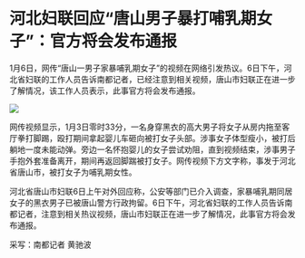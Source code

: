 # 河北妇联回应“唐山男子暴打哺乳期女子”：官方将会发布通报

1月6日，网传“唐山一男子家暴哺乳期女子”的视频在网络引发热议。6日下午，河北省妇联的工作人员告诉南都记者，已经注意到相关视频，唐山市妇联正在进一步了解情况，该工作人员表示，此事官方将会发布通报。

![](https://inews.gtimg.com/newsapp_bt/0/15597151420/1000)

网传视频显示，1月3日零时33分，一名身穿黑衣的高大男子将女子从房内拖至客厅拳打脚踢，殴打期间拿起婴儿车砸向被打女子头部。涉事女子体型瘦小，被打后躺地一度未能动弹。旁边一名怀抱婴儿的女子尝试劝阻，直到视频结束，涉事男子手抱外套准备离开，期间再返回脚踹被打女子。网传视频下方文字称，事发于河北省唐山市，被打女子为哺乳期女性。

河北省唐山市妇联6日上午对外回应称，公安等部门已介入调查，家暴哺乳期同居女子的黑衣男子已被唐山警方行政拘留。6日下午，河北省妇联的工作人员告诉南都记者，注意到相关热议视频，唐山市妇联正在进一步了解情况，此事官方将会发布通报。

采写：南都记者 黄驰波

